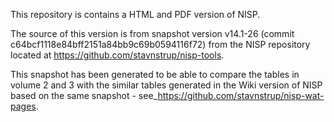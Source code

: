 This repository is contains a HTML and PDF version of NISP.

The source of this version is from snapshot version v14.1-26 (commit c64bcf1118e84bff2151a84bb9c69b0594116f72) from the NISP repository located at https://github.com/stavnstrup/nisp-tools.

This snapshot has been generated to be able to compare the tables in volume 2 and 3 with the similar tables generated in the Wiki version of NISP based on the same snapshot - see\_https://github.com/stavnstrup/nisp-wat-pages.
